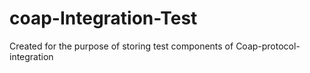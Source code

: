 # coap-Integration-Test
Created for the purpose of storing test components of Coap-protocol-integration
